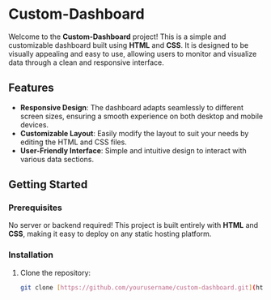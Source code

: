 # Custom-Dashboard

Welcome to the **Custom-Dashboard** project! This is a simple and customizable dashboard built using **HTML** and **CSS**. It is designed to be visually appealing and easy to use, allowing users to monitor and visualize data through a clean and responsive interface.

## Features
- **Responsive Design**: The dashboard adapts seamlessly to different screen sizes, ensuring a smooth experience on both desktop and mobile devices.
- **Customizable Layout**: Easily modify the layout to suit your needs by editing the HTML and CSS files.
- **User-Friendly Interface**: Simple and intuitive design to interact with various data sections.

## Getting Started

### Prerequisites
No server or backend required! This project is built entirely with **HTML** and **CSS**, making it easy to deploy on any static hosting platform.

### Installation

1. Clone the repository:
   ```bash
   git clone [https://github.com/yourusername/custom-dashboard.git](https://github.com/backbencherstudio/Custom-Dashboard.git)
 <!--  MD Hasibul Hasan, https://hasibdev.netlify.app/ -->
